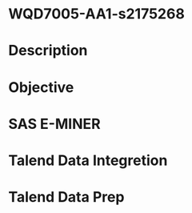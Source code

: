 # WQD7005-AA1-s2175268

# Description

# Objective

# SAS E-MINER

# Talend Data Integretion

# Talend Data Prep

